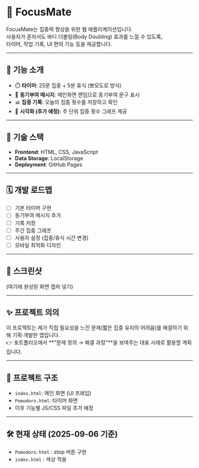 # 🌟 FocusMate

FocusMate는 집중력 향상을 위한 웹 애플리케이션입니다.  
사용자가 혼자서도 바디 더블링(Body Doubling) 효과를 느낄 수 있도록,  
타이머, 작업 기록, UI 편의 기능 등을 제공합니다.

---

## 🚀 기능 소개
- ⏱️ **타이머**: 25분 집중 + 5분 휴식 (뽀모도로 방식)
- 💬 **동기부여 메시지**: 메인화면 랜덤으로 동기부여 문구 표시
- 📊 **집중 기록**: 오늘의 집중 횟수를 저장하고 확인
- 📅 **시각화 (추가 예정)**: 주 단위 집중 횟수 그래프 제공

---

## 📂 기술 스택
- **Frontend**: HTML, CSS, JavaScript
- **Data Storage**: LocalStorage
- **Deployment**: GitHub Pages

---

## 🗓️ 개발 로드맵
- [ ] 기본 타이머 구현
- [ ] 동기부여 메시지 추가
- [ ] 기록 저장
- [ ] 주간 집중 그래프
- [ ] 사용자 설정 (집중/휴식 시간 변경)
- [ ] 모바일 최적화 디자인

---

## 📸 스크린샷
(여기에 완성된 화면 캡처 넣기)

---

## ✨ 프로젝트 의의
이 프로젝트는 제가 직접 필요성을 느낀 문제(짧은 집중 유지의 어려움)를 해결하기 위해 기획·개발한 앱입니다.  
👉 포트폴리오에서 **"문제 정의 → 해결 과정"**을 보여주는 대표 사례로 활용할 계획입니다.

---

## 📂 프로젝트 구조
- `index.html`: 메인 화면 (UI 프레임)
- `Pomodoro.html`: 타이머 화면
- 이후 기능별 JS/CSS 파일 추가 예정

---

## 🛠️ 현재 상태 (2025-09-06 기준)
- `Pomodoro.html` : stop 버튼 구현
- `index.html` : 색상 적용


